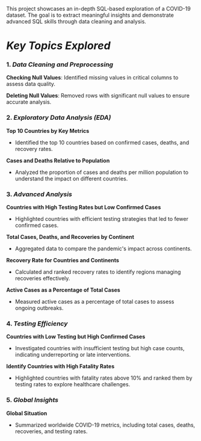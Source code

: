 This project showcases an in-depth SQL-based exploration of a COVID-19 dataset. The goal is to extract meaningful insights and demonstrate advanced SQL skills through data cleaning and analysis.

# ***Key Topics Explored***

### 1. *Data Cleaning and Preprocessing*

**Checking Null Values**: Identified missing values in critical columns to assess data quality.

**Deleting Null Values**: Removed rows with significant null values to ensure accurate analysis.

### 2. *Exploratory Data Analysis (EDA)*

**Top 10 Countries by Key Metrics**

- Identified the top 10 countries based on confirmed cases, deaths, and recovery rates.

**Cases and Deaths Relative to Population**

- Analyzed the proportion of cases and deaths per million population to understand the impact on different countries.

### 3. *Advanced Analysis*

**Countries with High Testing Rates but Low Confirmed Cases**

- Highlighted countries with efficient testing strategies that led to fewer confirmed cases.

**Total Cases, Deaths, and Recoveries by Continent**

- Aggregated data to compare the pandemic's impact across continents.

**Recovery Rate for Countries and Continents**

- Calculated and ranked recovery rates to identify regions managing recoveries effectively.

**Active Cases as a Percentage of Total Cases**

- Measured active cases as a percentage of total cases to assess ongoing outbreaks.

### 4. *Testing Efficiency*

**Countries with Low Testing but High Confirmed Cases**

- Investigated countries with insufficient testing but high case counts, indicating underreporting or late interventions.

**Identify Countries with High Fatality Rates**

- Highlighted countries with fatality rates above 10% and ranked them by testing rates to explore healthcare challenges.

### 5. *Global Insights*

**Global Situation**

- Summarized worldwide COVID-19 metrics, including total cases, deaths, recoveries, and testing rates.
